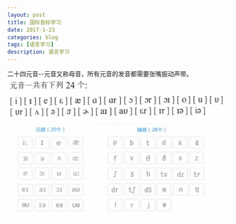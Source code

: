 ```yaml
---
layout: post
title: 国际音标学习
date: 2017-1-23
categories: blog
tags: [语言学习]
description: 语言学习
---
```


二十四元音--元音又称母音，所有元音的发音都需要张嘴振动声带。         
![](https://raw.githubusercontent.com/whuhan2013/myImage/master/language/p1/p1.png)
![](https://raw.githubusercontent.com/whuhan2013/myImage/master/language/p1/p6.png)







